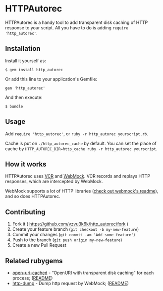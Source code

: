 # HTTPAutorec

HTTPAutorec is a handy tool to add transparent disk caching of HTTP response to your script. All you have to do is adding `require 'http_autorec'`.

## Installation

Install it yourself as:

    $ gem install http_autorec

Or add this line to your application's Gemfile:

    gem 'http_autorec'

And then execute:

    $ bundle

## Usage

Add `require 'http_autorec'`, or `ruby -r http_autorec yourscript.rb`.

Cache is put on `./http_autorec_cache` by default. You can set the place of cache by `HTTP_AUTOREC_DIR=http_cache ruby -r http_autorec yourscript`.

## How it works

HTTPAutorec uses [VCR](https://github.com/vcr/vcr) and [WebMock](https://github.com/bblimke/webmock). VCR records and replays HTTP responses, which are intercepted by WebMock.

WebMock supports a lot of HTTP libraries ([check out webmock's readme](https://github.com/bblimke/webmock#readme)), and so does HTTPAutorec.

## Contributing

1. Fork it ( https://github.com/vzvu3k6k/http_autorec/fork )
2. Create your feature branch (`git checkout -b my-new-feature`)
3. Commit your changes (`git commit -am 'Add some feature'`)
4. Push to the branch (`git push origin my-new-feature`)
5. Create a new Pull Request

## Related rubygems

* [open-uri-cached](https://rubygems.org/gems/open-uri-cached) - <q cite="https://rubygems.org/gems/open-uri-cached">OpenURI with transparent disk caching</q> for each process; ([README](https://github.com/tigris/open-uri-cached#readme))
* [http-dump](https://rubygems.org/gems/http-dump) - Dump http request by WebMock; ([README](https://github.com/hotchpotch/http-dump#readme))
